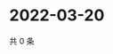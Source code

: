 # 2022-03-20

共 0 条

<!-- BEGIN WEIBO -->
<!-- 最后更新时间 Sun Mar 20 2022 07:15:04 GMT+0800 (China Standard Time) -->

<!-- END WEIBO -->
